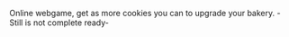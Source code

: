 Online webgame, get as more cookies you can to upgrade your bakery.  - Still is not complete ready-

